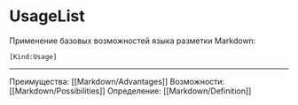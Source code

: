 # UsageList
Применение базовых возможностей языка разметки Markdown:

```query
[Kind:Usage]
```
***
Преимущества: [[Markdown/Advantages]]
Возможности: [[Markdown/Possibilities]]
Определение: [[Markdown/Definition]]
